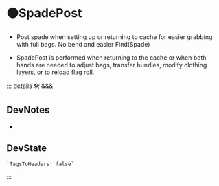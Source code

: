 # 🟠<moto>SpadePost</moto>

- Post spade when setting up or returning to cache for easier grabbing with full bags. No bend and easier Find(Spade)

- SpadePost is performed when returning to the cache or when both hands are needed to adjust bags, transfer bundles, modify clothing layers, or to reload flag roll.

::: details 🛠 <dev>&&&</dev>

## DevNotes

-

## DevState

```py
`TagsToHeaders: false`
```

:::
